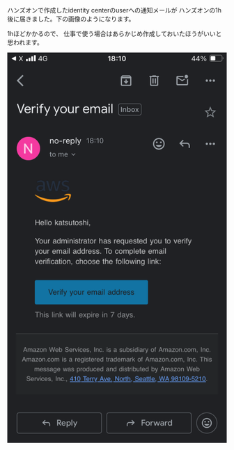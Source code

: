 
ハンズオンで作成したidentity centerのuserへの通知メールが
ハンズオンの1h後に届きました。下の画像のようになります。

1hほどかかるので、
仕事で使う場合はあらかじめ作成しておいたほうがいいと思われます。

![aws identity cernterメール](./IMG_4873.PNG)
